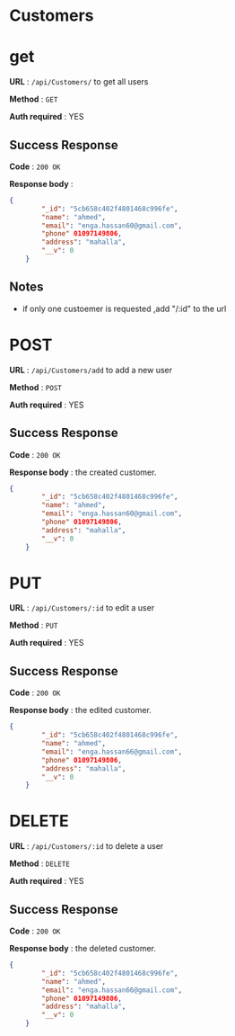 # Customers

# get

**URL** : `/api/Customers/` to get all users

**Method** : `GET`

**Auth required** : YES

## Success Response

**Code** : `200 OK`

**Response body** :

```json
{
        "_id": "5cb658c402f4801468c996fe",
        "name": "ahmed",
        "email": "enga.hassan60@gmail.com",
        "phone" 01097149806,
        "address": "mahalla",
        "__v": 0
    }
```


## Notes

* if only one custoemer is requested ,add "/:id" to the url



# POST 

**URL** : `/api/Customers/add` to add a new user

**Method** : `POST`

**Auth required** : YES

## Success Response

**Code** : `200 OK`

**Response body** :
the created customer.

```json
{
        "_id": "5cb658c402f4801468c996fe",
        "name": "ahmed",
        "email": "enga.hassan60@gmail.com",
        "phone" 01097149806,
        "address": "mahalla",
        "__v": 0
    }
```
# PUT 

**URL** : `/api/Customers/:id` to edit a user

**Method** : `PUT`

**Auth required** : YES

## Success Response

**Code** : `200 OK`

**Response body** :
the edited customer.

```json
{
        "_id": "5cb658c402f4801468c996fe",
        "name": "ahmed",
        "email": "enga.hassan66@gmail.com",
        "phone" 01097149806,
        "address": "mahalla",
        "__v": 0
    }
```

# DELETE 

**URL** : `/api/Customers/:id` to delete a user

**Method** : `DELETE`

**Auth required** : YES

## Success Response

**Code** : `200 OK`

**Response body** :
the deleted customer.

```json
{
        "_id": "5cb658c402f4801468c996fe",
        "name": "ahmed",
        "email": "enga.hassan66@gmail.com",
        "phone" 01097149806,
        "address": "mahalla",
        "__v": 0
    }
```










